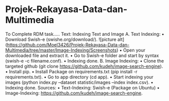 # Projek-Rekayasa-Data-dan-Multimedia

To Complete RDM task…..
Text: Indexing Text and Image
    A.	Text Indexing:
        •	Download Swish-e (swishe.org/download/).
        ![picture alt] (https://github.com/Moel3426/Projek-Rekayasa-Data-dan-Multimedia/tree/master/Image-Indexing/Screenshots)
        •	Open your downloaded file and extract it.
        •	Go to Swish-e folder and start by syntax (swish-e -c filename.conf).
        •	Indexing done.
    B.	Image Indexing:
        •	Clone the targeted github (git clone https://github.com/kudeh/image-search-engine).
        •	Install pip.
        •	Install Package on requirements.txt (pip install -r requirements.txt).
        •	Go to app directory (cd app).
        •	Start indexing your images (python index.py –dataset statistic/images –index index.csv).
        •	Indexing done.
    Sources:
        •	Text-Indexing: Swish-e (Package on Ubuntu)
        •	Image-Indexing: https://github.com/kudeh/image-search-engine. 
